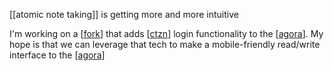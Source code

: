 [[atomic note taking]] is getting more and more intuitive

I'm working on a [[fork]] that adds [[ctzn]] login functionality to the [[agora]]. My hope is that we can leverage that tech to make a mobile-friendly read/write interface to the [[agora]]

[//begin]: # "Autogenerated link references for markdown compatibility"
[fork]: fork.md "fork"
[ctzn]: ctzn.md "ctzn"
[agora]: agora.md "agora"
[agora]: agora.md "agora"
[//end]: # "Autogenerated link references"

